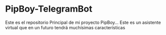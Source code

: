 # PipBoy-TelegramBot
Este es el repositorio Principal de mi proyecto PipBoy... Este es un asistente virtual que en un futuro tendrá muchísimas características
